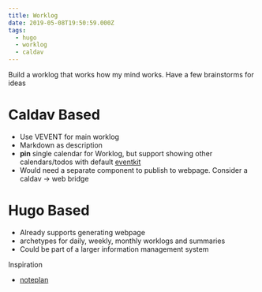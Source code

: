 ```yaml
---
title: Worklog
date: 2019-05-08T19:50:59.000Z
tags:
  - hugo
  - worklog
  - caldav
---
```


Build a worklog that works how my mind works. Have a few brainstorms for ideas

# Caldav Based

- Use VEVENT for main worklog
- Markdown as description
- **pin** single calendar for Worklog, but support showing other calendars/todos with default [eventkit]
- Would need a separate component to publish to webpage. Consider a caldav -> web bridge

# Hugo Based

- Already supports generating webpage
- archetypes for daily, weekly, monthly worklogs and summaries
- Could be part of a larger information management system

Inspiration

- [noteplan]

[eventkit]: https://developer.apple.com/documentation/eventkit#
[noteplan]: https://noteplan.co/
